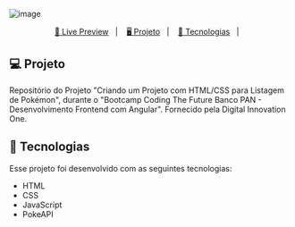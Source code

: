 ![image](https://github.com/matheusesdev/Pokedex/assets/144345022/df357ab2-63cd-4bf3-a9fe-be18408958ad)

<p align="center">
  <a href="https://matheusesdev.github.io/Pokedex-dio/" target="_blank">🔗 Live Preview</a>&nbsp;&nbsp;&nbsp;|&nbsp;&nbsp;&nbsp;
  <a href="#-projeto">🖥️ Projeto</a>&nbsp;&nbsp;&nbsp;|&nbsp;&nbsp;&nbsp;
  <a href="#-tecnologias">🚀 Tecnologias</a>&nbsp;&nbsp;&nbsp;|&nbsp;&nbsp;&nbsp;
</p>

## 💻 Projeto

Repositório do Projeto "Criando um Projeto com HTML/CSS para Listagem de Pokémon", durante o "Bootcamp Coding The Future Banco PAN - Desenvolvimento Frontend com Angular". Fornecido pela Digital Innovation One.

## 🚀 Tecnologias

Esse projeto foi desenvolvido com as seguintes tecnologias:

- HTML
- CSS
- JavaScript
- PokeAPI

